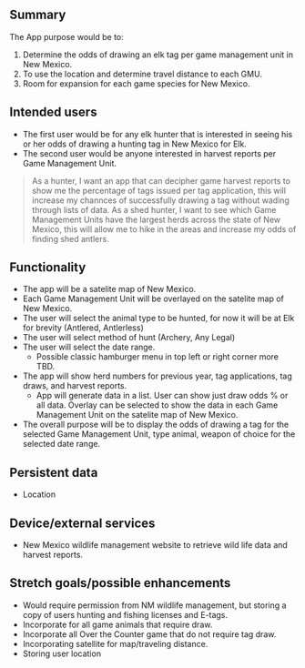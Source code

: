 ## Summary

The App purpose would be to: 
1) Determine the odds of drawing an elk tag per game management unit in New Mexico.
2) To use the location and determine travel distance to each GMU.
3) Room for expansion for each game species for New Mexico.

## Intended users

* The first user would be for any elk hunter that is interested in seeing his or her odds of drawing a hunting tag in New Mexico for Elk.
* The second user would be anyone interested in harvest reports per Game Management Unit.

> As a hunter, I want an app that can decipher game harvest reports to show me the percentage of tags issued per tag application, this will increase my channces of successfully drawing a tag without wading through lists of data.
> As a shed hunter, I want to see which Game Management Units have the largest herds across the state of New Mexico, this will allow me to hike in the areas and increase my odds of finding shed antlers.

## Functionality

* The app will be a satelite map of New Mexico.
* Each Game Management Unit will be overlayed on the satelite map of New Mexico.
* The user will select the animal type to be hunted, for now it will be 
  at Elk for brevity (Antlered, Antlerless)
* The user will select method of hunt (Archery, Any Legal)
* The user will select the date range.
  * Possible classic hamburger menu in top left or right corner more TBD. 
* The app will show herd numbers for previous year, tag applications, tag draws, and harvest reports.
  * App will generate data in a list.  User can show just draw odds % or all data.  Overlay can be selected to show the data in each Game Management Unit on the satelite map of New Mexico.
* The overall purpose will be to display the odds of drawing a tag for the selected Game Management 
  Unit, type animal, weapon of choice for the selected date range.

## Persistent data

* Location

## Device/external services

* New Mexico wildlife management website to retrieve wild life data and harvest reports.

## Stretch goals/possible enhancements 


* Would require permission from NM wildlife management, but storing a copy of users hunting and fishing licenses and E-tags.
* Incorporate for all game animals that require draw.
* Incorporate all Over the Counter game that do not require tag draw.  
* Incorporating satellite for map/traveling distance.
* Storing user location
